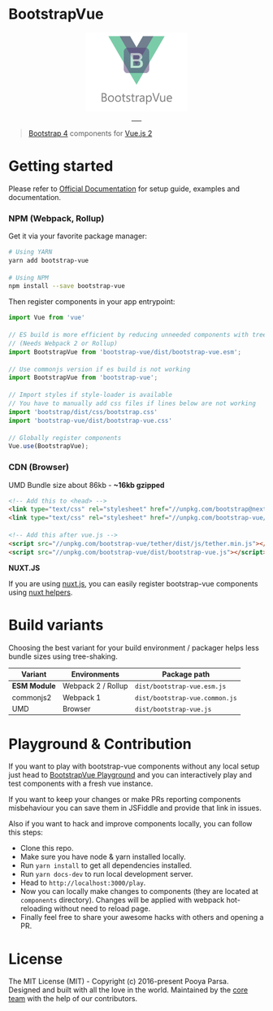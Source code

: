 # BootstrapVue

<p align="center">
<a href="https://bootstrap-vue.github.io">
    <img src="https://github.com/bootstrap-vue/bootstrap-vue/raw/master/banner.png" width="200px">
</a>
<br>
<a href="https://circleci.com/gh/bootstrap-vue/bootstrap-vue">
    <img alt="" src="https://img.shields.io/circleci/project/github/bootstrap-vue/bootstrap-vue/master.svg?style=flat-square">
</a>
<a href="https://www.npmjs.com/package/bootstrap-vue">
    <img alt="" src="https://img.shields.io/npm/dt/bootstrap-vue.svg?style=flat-square">
</a>
<a href="https://www.npmjs.com/package/bootstrap-vue">
    <img alt="" src="https://img.shields.io/npm/v/bootstrap-vue.svg?style=flat-square">
</a>
<a href="https://github.com/sindresorhus/xo">
    <img alt="" src="https://img.shields.io/badge/code_style-XO-5ed9c7.svg?style=flat-square">
</a>
<a href="https://v4-alpha.getbootstrap.com">
    <img alt="" src="https://img.shields.io/badge/bootstrap-4.0.0--alpha.6-800080.svg?style=flat-square">
</a>
<a href="https://vuejs.org">
    <img alt="" src="https://img.shields.io/badge/vue.js-2.2.x-green.svg?style=flat-square">
</a>
</p>

> [Bootstrap 4](https://v4-alpha.getbootstrap.com/) components for [Vue.js 2](https://vuejs.org/)

# Getting started
Please refer to [Official Documentation](https://bootstrap-vue.github.io) for setup guide, examples and documentation.

### NPM (Webpack, Rollup)

Get it via your favorite package manager:
```bash
# Using YARN
yarn add bootstrap-vue

# Using NPM
npm install --save bootstrap-vue
```

Then register components in your app entrypoint:
```js
import Vue from 'vue'

// ES build is more efficient by reducing unneeded components with tree-shaking.
// (Needs Webpack 2 or Rollup)
import BootstrapVue from 'bootstrap-vue/dist/bootstrap-vue.esm';

// Use commonjs version if es build is not working
import BootstrapVue from 'bootstrap-vue';

// Import styles if style-loader is available
// You have to manually add css files if lines below are not working
import 'bootstrap/dist/css/bootstrap.css'
import 'bootstrap-vue/dist/bootstrap-vue.css'

// Globally register components
Vue.use(BootstrapVue);
```

### CDN (Browser)

UMD Bundle size about 86kb - <strong>~16kb gzipped</strong>

```html
<!-- Add this to <head> -->
<link type="text/css" rel="stylesheet" href="//unpkg.com/bootstrap@next/dist/css/bootstrap.min.css"/>
<link type="text/css" rel="stylesheet" href="//unpkg.com/bootstrap-vue/dist/bootstrap-vue.css"/>

<!-- Add this after vue.js -->
<script src="//unpkg.com/bootstrap-vue/tether/dist/js/tether.min.js"></script>
<script src="//unpkg.com/bootstrap-vue/dist/bootstrap-vue.js"></script>
```

**NUXT.JS**

If you are using [nuxt.js](https://github.com/nuxt/nuxt.js), you can easily register bootstrap-vue components using [nuxt helpers](https://github.com/fandogh/nuxt-helpers).

# Build variants 
Choosing the best variant for your build environment / packager helps less bundle sizes using tree-shaking.

Variant        | Environments                 | Package path
---------------|------------------------------|------------------------------------------------------------------------
**ESM Module** | Webpack 2 / Rollup           | `dist/bootstrap-vue.esm.js`
commonjs2      | Webpack 1                    | `dist/bootstrap-vue.common.js`
UMD            | Browser                      | `dist/bootstrap-vue.js`

# Playground & Contribution
If you want to play with bootstrap-vue components without any local setup just head to
[BootstrapVue Playground](https://bootstrap-vue.github.io/play) and you can interactively play and test components with a fresh vue instance.

If you want to keep your changes or make PRs reporting components misbehaviour you can save them in JSFiddle and provide that link in issues. 

Also if you want to hack and improve components locally, you can follow this steps:
- Clone this repo.
- Make sure you have node & yarn installed locally.
- Run `yarn install` to get all dependencies installed.
- Run `yarn docs-dev` to run local development server.
- Head to `http://localhost:3000/play`.
- Now you can locally make changes to components (they are located at `components` directory). 
  Changes will be applied with webpack hot-reloading without need to reload page.
- Finally feel free to share your awesome hacks with others and opening a PR.

# License
The MIT License (MIT) - Copyright (c) 2016-present Pooya Parsa.   
Designed and built with all the love in the world.
Maintained by the [core team](https://github.com/orgs/bootstrap-vue/people) with the help of our contributors.